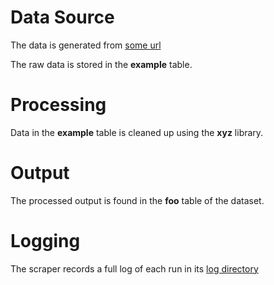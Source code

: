 # Data Source

The data is generated from [some url](http://somewhere.com)

The raw data is stored in the **example** table.

# Processing

Data in the **example** table is cleaned up using the **xyz** library.

# Output

The processed output is found in the **foo** table of the dataset.

# Logging

The scraper records a full log of each run in its [log directory](./log)

